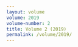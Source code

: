 ```yaml
---
layout: volume
volume: 2019
volume-number: 2
title: Volume 2 (2019)
permalink: /volume/2019/
---
```


